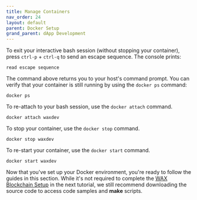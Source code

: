 ```yaml
---
title: Manage Containers
nav_order: 24
layout: default
parent: Docker Setup
grand_parent: dApp Development
---
```


To exit your interactive bash session (without stopping your container), press `ctrl-p` + `ctrl-q` to send an escape sequence. The console prints:

```shell
read escape sequence
```

The command above returns you to your host's command prompt. You can verify that your container is still running by using the `docker ps` command:

```shell
docker ps
```

To re-attach to your bash session, use the `docker attach` command.

```shell
docker attach waxdev
```

To stop your container, use the `docker stop` command.

```shell
docker stop waxdev
```

To re-start your container, use the `docker start` command.

```shell
docker start waxdev
```

Now that you've set up your Docker environment, you're ready to follow the guides in this section. While it's not required to complete the [WAX Blockchain Setup](/docs\dapp-development\wax-blockchain-setup) in the next tutorial, we still recommend downloading the source code to access code samples and **make** scripts.




